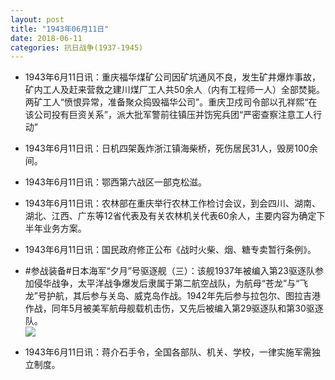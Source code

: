 ```yaml
---
layout: post
title: "1943年06月11日"
date: 2018-06-11
categories: 抗日战争(1937-1945)
---
```


<meta name="referrer" content="no-referrer" />

- 1943年6月11日讯：重庆福华煤矿公司因矿坑通风不良，发生矿井爆炸事故，矿内工人及赶来营救之建川煤厂工人共50余人（内有工程师一人）全部焚毙。两矿工人“愤恨异常，准备聚众捣毁福华公司”。重庆卫戍司令部以孔祥熙“在该公司投有巨资关系”，派大批军警前往镇压并饬宪兵团“严密查察注意工人行动” 

- 1943年6月11日讯：日机四架轰炸浙江镇海柴桥，死伤居民31人，毁房100余间。 

- 1943年6月11日讯：鄂西第六战区一部克松滋。 

- 1943年6月11日讯：农林部在重庆举行农林工作检讨会议，到会四川、湖南、湖北、江西、广东等12省代表及有关农林机关代表60余人，主要内容为确定下半年业务方案。 

- 1943年6月11日讯：国民政府修正公布《战时火柴、烟、糖专卖暂行条例》。 

- #参战装备#日本海军“夕月”号驱逐舰（三）：该舰1937年被编入第23驱逐队参加侵华战争，太平洋战争爆发后隶属于第二航空战队，为航母“苍龙”与“飞龙”号护航，其后参与关岛、威克岛作战。1942年先后参与拉包尔、图拉吉港作战，同年5月被美军航母舰载机击伤，又先后被编入第29驱逐队和第30驱逐队。 <br/><img src="https://wx4.sinaimg.cn/large/aca367d8ly1fs70cscm50j21hc0xnq8f.jpg" />

- 1943年6月11日讯：蒋介石手令，全国各部队、机关、学校，一律实施军需独立制度。 

